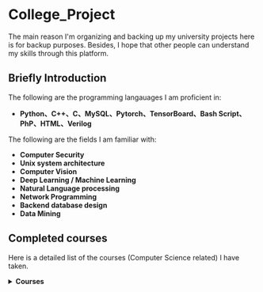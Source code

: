 # College_Project
The main reason I'm organizing and backing up my university projects here is for backup purposes. Besides, I hope that other people can understand my skills through this platform. 
## Briefly Introduction
The following are the programming langauages I am proficient in:
* **Python、C++、C、MySQL、Pytorch、TensorBoard、Bash Script、PhP、HTML、Verilog**

The following are the fields I am familiar with:
* **Computer Security**
* **Unix system architecture**
* **Computer Vision**
* **Deep Learning / Machine Learning**
* **Natural Language processing**
* **Network Programming**
* **Backend database design**
* **Data Mining**

## Completed courses
Here is a detailed list of the courses (Computer Science related) I have taken.
<details>
  <summary style="font-weight: bold;">Courses</summary>
  <ul>
    <li>Introduction to Computers and Programming</li>
    <li>Linear Algebra</li>
    <li>Scientific Computation Programming with Python</li>
    <li>Digital Circuit Design</li>
    <li>Data Structures and Object-oriented Programming</li>
    <li>Discrete Mathematics</li>
    <li>Introduction to Cryptography</li>
    <li>Digital Circuit Lab</li>
    <li>Introduction to Computer Networks</li>
    <li>Probability</li>
    <li>Introduction to Algorithms</li>
    <li>Introduction to Artificial Intellengence</li>
    <li>Introduction to formal language</li>
    <li>Combinatorial Mathematrics</li>
    <li>Introduction to Database Systems</li>
    <li>Principles of Communications and Wireless Networks</li>
    <li>Computer Organization</li>
    <li>Introduction to Network Programming</li>
    <li>Statistics</li>
    <li>Introduction to Multimedia Information System</li>
    <li>Computer System Administration</li>
    <li>Introduction to Computer Graphics</li>
    <li>Introduction to Image Processing</li>
    <li>Design and Implementation of IOT Applications</li>
    <li>Computer Security Capstone</li>
    <li>Advance Programming in the UNIX environment</li>
    <li>Introduction to Natural Langauge Processing</li>
    <li>Parrallel Programming</li>
    <li>Algorithm</li>
    <li>Image manipulation Techniques and Visual Effects</li>
    <li>Data Mining</li>
    <li>Computer Vision</li>
    <li>Machine Learning</li>
  </ul>
</details>  

